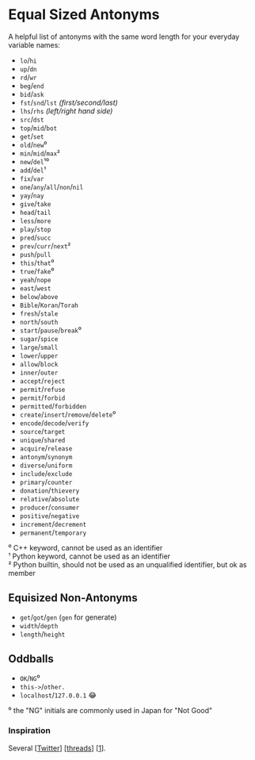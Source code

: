 # Equal Sized Antonyms
A helpful list of antonyms with the same word length for your everyday variable names:

- `lo`/`hi`
- `up`/`dn`
- `rd`/`wr`
- `beg`/`end`
- `bid`/`ask`
- `fst`/`snd`/`lst` *(first/second/last)*
- `lhs`/`rhs` *(left/right hand side)*
- `src`/`dst`
- `top`/`mid`/`bot`
- `get`/`set`
- `old`/`new`⁰
- `min`/`mid`/`max`²
- `new`/`del`¹⁰
- `add`/`del`¹
- `fix`/`var`
- `one`/`any`/`all`/`non`/`nil`
- `yay`/`nay`
- `give`/`take`
- `head`/`tail`
- `less`/`more`
- `play`/`stop`
- `pred`/`succ`
- `prev`/`curr`/`next`²
- `push`/`pull`
- `this`/`that`⁰
- `true`/`fake`⁰
- `yeah`/`nope`
- `east`/`west`
- `below`/`above`
- `Bible`/`Koran`/`Torah`
- `fresh`/`stale`
- `north`/`south`
- `start`/`pause`/`break`⁰
- `sugar`/`spice`
- `large`/`small`
- `lower`/`upper`
- `allow`/`block`
- `inner`/`outer`
- `accept`/`reject`
- `permit`/`refuse`
- `permit`/`forbid`
- `permitted`/`forbidden`
- `create`/`insert`/`remove`/`delete`⁰
- `encode`/`decode`/`verify`
- `source`/`target`
- `unique`/`shared`
- `acquire`/`release`
- `antonym`/`synonym`
- `diverse`/`uniform`
- `include`/`exclude`
- `primary`/`counter`
- `donation`/`thievery`
- `relative`/`absolute`
- `producer`/`consumer`
- `positive`/`negative`
- `increment`/`decrement`
- `permanent`/`temporary`

⁰ C++ keyword, cannot be used as an identifier  
¹ Python keyword, cannot be used as an identifier  
² Python builtin, should not be used as an unqualified identifier, but ok as member  


## Equisized Non-Antonyms

- `get`/`got`/`gen` (`gen` for generate)
- `width`/`depth`
- `length`/`height`

## Oddballs
- `OK`/`NG`⁰
- `this->`/`other.`
- `localhost`/`127.0.0.1` 😂

⁰ the "NG" initials are commonly used in Japan for "Not Good"

### Inspiration
Several [[Twitter](https://twitter.com/fulhack/status/863496853190582272)] [[threads](https://twitter.com/kikko_fr/status/505301200980672512)] [[1](https://twitter.com/AdiShavit/status/1270615387567202305?s=20)].

